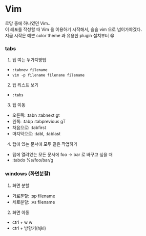 # Vim
로망 중에 하나였던 Vim..<br>
이 레포를 작성할 때 Vim 을 이용하기 시작해서, 슬슬 vim 으로 넘어가야겠다.<br>
지금 시작은 예쁜 color theme 과 유용한 plugin 설치부터 😁

### tabs
1. 탭 여는 두가지방법
- `:tabnew filename`
- `vim -p filename filename filename`
2. 탭 리스트 보기
- `:tabs`
3. 탭 이동
- 오른쪽: :tabn :tabnext gt
- 왼쪽: :tabp :tabprevious gT
- 처음으로: :tabfirst
- 마지막으로: :tabl, :tablast
4. 탭에 있는 문서에 모두 같은 작업하기
- 탭에 열려있는 모든 문서에 foo -> bar 로 바꾸고 싶을 때
- :tabdo %s/foo/bar/g

### windows (화면분할)
1. 화면 분할
- 가로분할: :sp filename
- 세로분할: :vs filename
2. 화면 이동
- ctrl + w w
- ctrl + 방향키(hjkl)
